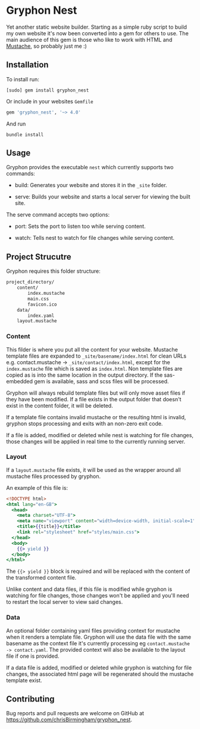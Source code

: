 # Gryphon Nest

Yet another static website builder. Starting as a simple ruby script to build my own website it's now been converted into a gem for others to use. The main audience of this gem is those who like to work with HTML and [Mustache](https://mustache.github.io/), so probably just me :)

## Installation

To install run:

```commandline
[sudo] gem install gryphon_nest
```

Or include in your websites `Gemfile`

```ruby
gem 'gryphon_nest', '~> 4.0'
```

And run

```commandline
bundle install
```

## Usage

Gryphon provides the executable `nest` which currently supports two commands:

* build: Generates your website and stores it in the `_site` folder.

* serve: Builds your website and starts a local server for viewing the built site.

The serve command accepts two options:

* port: Sets the port to listen too while serving content.

* watch: Tells nest to watch for file changes while serving content.

## Project Strucutre

Gryphon requires this folder structure:

```txt
project_directory/
    content/
        index.mustache
        main.css
        favicon.ico
    data/
        index.yaml
    layout.mustache
```

### Content

This filder is where you put all the content for your website. Mustache template files are expanded to `_site/basename/index.html` for clean URLs e.g. contact.mustache -> `_site/contact/index.html`, except for the `index.mustache` file which is saved as `index.html`. Non template files are copied as is into the same location in the output directory. If the sas-embedded gem is available, sass and scss files will be processed.

Gryphon will always rebuild template files but will only move asset files if they have been modified. If a file exists in the output folder that doesn't exist in the content folder, it will be deleted.

If a template file contains invalid mustache or the resulting html is invalid, gryphon stops processing and exits with an non-zero exit code.

If a file is added, modified or deleted while nest is watching for file changes, those changes will be applied in real time to the currently running server.

### Layout

If a `layout.mustache` file exists, it will be used as the wrapper around all mustache files processed by gryphon.

An example of this file is: 

```mustache
<!DOCTYPE html>
<html lang="en-GB">
  <head>
    <meta charset="UTF-8">
    <meta name="viewport" content="width=device-width, initial-scale=1">
    <title>{{title}}</title>
    <link rel="stylesheet" href="styles/main.css">
  </head>
  <body>
    {{> yield }}
  </body>
</html>
```

The `{{> yield }}` block is required and will be replaced with the content of the transformed content file.

Unlike content and data files, if this file is modified while gryphon is  watching for file changes, those changes won't be applied and you'll need to restart the local server to view said changes.

### Data

An optional folder containing yaml files providing context for mustache when it renders a template file. Gryphon will use the data file with the same basename as the context file it's currently processing eg `contact.mustache -> contact.yaml`. The provided context will also be available to the layout file if one is provided.

If a data file is added, modified or deleted while gryphon is watching for file changes, the associated html page will be regenerated should the mustache template exist.

## Contributing

Bug reports and pull requests are welcome on GitHub at https://github.com/chrisBirmingham/gryphon_nest.
